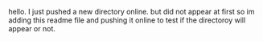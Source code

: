 hello. I just pushed a new directory online. but did not appear at first so im adding this readme file and pushing it online to test if the directoroy will appear or not.